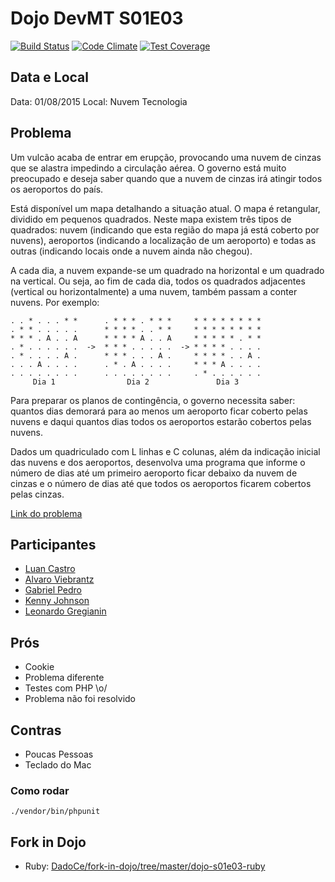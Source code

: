# Dojo DevMT S01E03 
[![Build Status](https://travis-ci.org/devmatogrosso/dojo-s01e03-nuvem-cinza.php.svg?branch=master)](https://travis-ci.org/devmatogrosso/dojo-s01e03-nuvem-cinza.php) [![Code Climate](https://codeclimate.com/github/devmatogrosso/dojo-s01e03-nuvem-cinza.php/badges/gpa.svg)](https://codeclimate.com/github/devmatogrosso/dojo-s01e03-nuvem-cinza.php) [![Test Coverage](https://codeclimate.com/github/devmatogrosso/dojo-s01e03-nuvem-cinza.php/badges/coverage.svg)](https://codeclimate.com/github/devmatogrosso/dojo-s01e03-nuvem-cinza.php/coverage)

## Data e Local
Data: 01/08/2015
Local: Nuvem Tecnologia


## Problema

Um vulcão acaba de entrar em erupção, provocando uma nuvem de cinzas que se alastra impedindo a circulação aérea. O governo está muito preocupado e deseja saber quando que a nuvem de cinzas irá atingir todos os aeroportos do país.

Está disponível um mapa detalhando a situação atual. O mapa é retangular, dividido em pequenos quadrados. Neste mapa existem três tipos de quadrados: nuvem (indicando que esta região do mapa já está coberto por nuvens), aeroportos (indicando a localização de um aeroporto) e todas as outras (indicando locais onde a nuvem ainda não chegou).

A cada dia, a nuvem expande-se um quadrado na horizontal e um quadrado na vertical. Ou seja, ao fim de cada dia, todos os quadrados adjacentes (vertical ou horizontalmente) a uma nuvem, também passam a conter nuvens. Por exemplo:
```
. . * . . . * *      . * * * . * * *     * * * * * * * *
. * * . . . . .      * * * * . . * *     * * * * * * * *
* * * . A . . A      * * * * A . . A     * * * * * . * *
. * . . . . . .  ->  * * * . . . . .  -> * * * * . . . .
. * . . . . A .      * * * . . . A .     * * * * . . A .
. . . A . . . .      . * . A . . . .     * * * A . . . .
. . . . . . . .      . . . . . . . .     . * . . . . . .
     Dia 1                Dia 2               Dia 3
```
Para preparar os planos de contingência, o governo necessita saber: quantos dias demorará para ao menos um aeroporto ficar coberto pelas nuvens e daqui quantos dias todos os aeroportos estarão cobertos pelas nuvens.

Dados um quadriculado com L linhas e C colunas, além da indicação inicial das nuvens e dos aeroportos, desenvolva uma programa que informe o número de dias até um primeiro aeroporto ficar debaixo da nuvem de cinzas e o número de dias até que todos os aeroportos ficarem cobertos pelas cinzas.

[Link do problema](http://dojopuzzles.com/problemas/exibe/nuvem-de-cinzas/)

## Participantes 

 * [Luan Castro](https://github.com/castrolol)
 * [Alvaro Viebrantz](https://github.com/alvarowolfx)
 * [Gabriel Pedro](https://github.com/gpedro)
 * [Kenny Johnson](https://github.com/kennyjsa)
 * [Leonardo Gregianin](https://github.com/leogregianin/)

## Prós 

 * Cookie
 * Problema diferente
 * Testes com PHP \o/
 * Problema não foi resolvido

## Contras
 
 * Poucas Pessoas
 * Teclado do Mac


### Como rodar
```shell
./vendor/bin/phpunit
```

## Fork in Dojo

* Ruby: [DadoCe/fork-in-dojo/tree/master/dojo-s01e03-ruby](https://github.com/DadoCe/fork-in-dojo/tree/master/dojo-s01e03-ruby)
